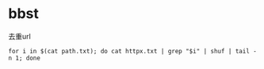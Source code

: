# bbst


去重url

```
for i in $(cat path.txt); do cat httpx.txt | grep "$i" | shuf | tail -n 1; done
```
